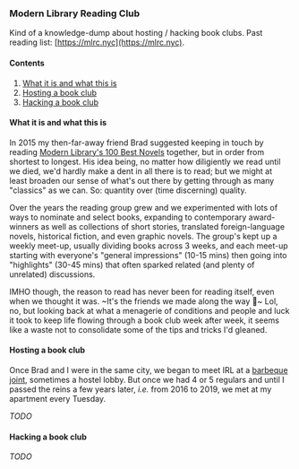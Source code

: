 ### Modern Library Reading Club

Kind of a knowledge-dump about hosting / hacking book clubs. Past reading list: [https://mlrc.nyc](https://mlrc.nyc).

#### Contents

1. [What it is and what this is](https://github.com/slackwing/feathers/tree/master/03%20-%20Modern%20Library%20Reading%20Club#what-it-is-and-what-this-is)
1. [Hosting a book club](https://github.com/slackwing/feathers/tree/master/03%20-%20Modern%20Library%20Reading%20Club#hosting-a-book-club)
1. [Hacking a book club](https://github.com/slackwing/feathers/tree/master/03%20-%20Modern%20Library%20Reading%20Club#hacking-a-book-club)

#### What it is and what this is

In 2015 my then-far-away friend Brad suggested keeping in touch by reading [Modern Library's 100 Best Novels](http://www.modernlibrary.com/top-100/100-best-novels/) together, but in order from shortest to longest. His idea being, no matter how diligiently we read until we died, we'd hardly make a dent in all there is to read; but we might at least broaden our sense of what's out there by getting through as many "classics" as we can. So: quantity over (time discerning) quality.

Over the years the reading group grew and we experimented with lots of ways to nominate and select books, expanding to contemporary award-winners as well as collections of short stories, translated foreign-language novels, historical fiction, and even graphic novels. The group's kept up a weekly meet-up, usually dividing books across 3 weeks, and each meet-up starting with everyone's "general impressions" (10-15 mins) then going into "highlights" (30-45 mins) that often sparked related (and plenty of unrelated) discussions. 

IMHO though, the reason to read has never been for reading itself, even when we thought it was. ~It's the friends we made along the way 🌈~ Lol, no, but looking back at what a menagerie of conditions and people and luck it took to keep life flowing through a book club week after week, it seems like a waste not to consolidate some of the tips and tricks I'd gleaned.

#### Hosting a book club

Once Brad and I were in the same city, we began to meet IRL at a [barbeque joint](https://www.yelp.com/biz/john-brown-smokehouse-long-island-city-3), sometimes a hostel lobby. But once we had 4 or 5 regulars and until I passed the reins a few years later, _i.e._ from 2016 to 2019, we met at my apartment every Tuesday.

_TODO_

#### Hacking a book club

_TODO_
